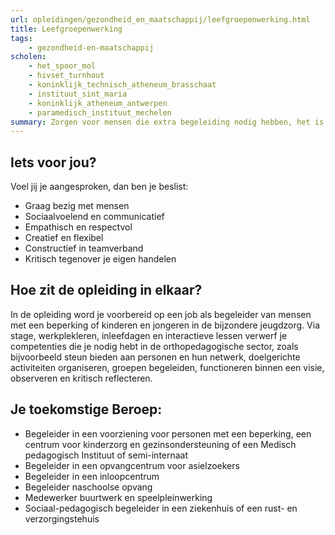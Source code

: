 ```yaml
---
url: opleidingen/gezondheid_en_maatschappij/leefgroepenwerking.html
title: Leefgroepenwerking
tags:
    - gezondheid-en-maatschappij
scholen:
    - het_spoor_mol
    - hivset_turnhout
    - koninklijk_technisch_atheneum_brasschaat
    - instituut_sint_maria
    - koninklijk_atheneum_antwerpen
    - paramedisch_instituut_mechelen
summary: Zorgen voor mensen die extra begeleiding nodig hebben, het is niet iedereen gegeven. Een hart hebben voor mensen, een luisterend oor kunnen bieden en flexibel inspelen op onverwachte situaties zijn slechts enkele noodzakelijke vaardigheden en attitudes. Heb jij dat talent voor mensen en wil je graag aan de slag in de zorgsector, dan ligt jouw toekomst misschien wel in Leefgroepenwerking.
---
```


## Iets voor jou?

Voel jij je aangesproken, dan ben je beslist:

* Graag bezig met mensen
* Sociaalvoelend en communicatief
* Empathisch en respectvol
* Creatief en flexibel
* Constructief in teamverband
* Kritisch tegenover je eigen handelen

## Hoe zit de opleiding in elkaar?

In de opleiding word je voorbereid op een job als begeleider van mensen met een beperking of kinderen en jongeren in de bijzondere jeugdzorg. Via stage, werkplekleren, inleefdagen en interactieve lessen verwerf je competenties die je nodig hebt in de orthopedagogische sector, zoals bijvoorbeeld steun bieden aan personen en hun netwerk, doelgerichte activiteiten organiseren, groepen begeleiden, functioneren binnen een visie, observeren en kritisch reflecteren.

## Je toekomstige Beroep:

* Begeleider in een voorziening voor personen met een beperking, een centrum voor kinderzorg en gezinsondersteuning of een Medisch pedagogisch Instituut of semi-internaat
* Begeleider in een opvangcentrum voor asielzoekers
* Begeleider in een inloopcentrum
* Begeleider naschoolse opvang
* Medewerker buurtwerk en speelpleinwerking
* Sociaal-pedagogisch begeleider in een ziekenhuis of een rust- en verzorgingstehuis
